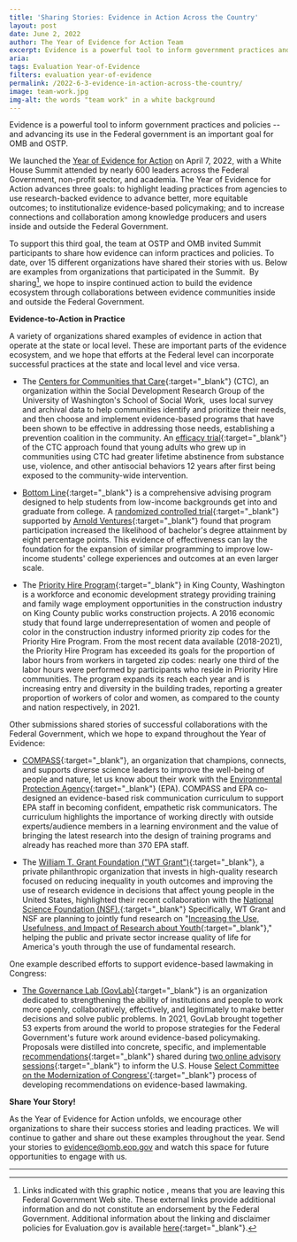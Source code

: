 ```yaml
---
title: 'Sharing Stories: Evidence in Action Across the Country'
layout: post
date: June 2, 2022
author: The Year of Evidence for Action Team
excerpt: Evidence is a powerful tool to inform government practices and policies – and advancing its use in the Federal government is an important goal for OMB and OSTP.
aria: 
tags: Evaluation Year-of-Evidence
filters: evaluation year-of-evidence
permalink: /2022-6-3-evidence-in-action-across-the-country/
image: team-work.jpg
img-alt: the words "team work" in a white background
---
```


Evidence is a powerful tool to inform government practices and policies -- and advancing its use in the Federal government is an important goal for OMB and OSTP.

We launched the [Year of Evidence for Action]({{site.baseurl}}/2022-4-7-year-of-evidence-for-action/) on April 7, 2022, with a White House Summit attended by nearly 600 leaders across the Federal Government, non-profit sector, and academia. The Year of Evidence for Action advances three goals: to highlight leading practices from agencies to use research-backed evidence to advance better, more equitable outcomes; to institutionalize evidence-based policymaking; and to increase connections and collaboration among knowledge producers and users inside and outside the Federal Government.

To support this third goal, the team at OSTP and OMB invited Summit participants to share how evidence can inform practices and policies. To date, over 15 different organizations have shared their stories with us. Below are examples from organizations that participated in the Summit.  By sharing[^1], we hope to inspire continued action to build the evidence ecosystem through collaborations between evidence communities inside and outside the Federal Government.

**Evidence-to-Action in Practice**

A variety of organizations shared examples of evidence in action that operate at the state or local level. These are important parts of the evidence ecosystem, and we hope that efforts at the Federal level can incorporate successful practices at the state and local level and vice versa. 

- The [Centers for Communities that Care](https://www.communitiesthatcare.net/about/){:target="_blank"} (CTC), an organization within the Social Development Research Group of the University of Washington's School of Social Work,  uses local survey and archival data to help communities identify and prioritize their needs, and then choose and implement evidence-based programs that have been shown to be effective in addressing those needs, establishing a prevention coalition in the community. An [efficacy trial](https://link.springer.com/article/10.1007/s11121-021-01218-7){:target="_blank"} of the CTC approach found that young adults who grew up in communities using CTC had greater lifetime abstinence from substance use, violence, and other antisocial behaviors 12 years after first being exposed to the community-wide intervention.

- [Bottom Line](https://evidencebasedprograms.org/programs/bottom-line/){:target="_blank"} is a comprehensive advising program designed to help students from low-income backgrounds get into and graduate from college. A [randomized controlled trial](https://www.edworkingpapers.com/ai21-481){:target="_blank"} supported by [Arnold Ventures](https://www.arnoldventures.org/){:target="_blank"} found that program participation increased the likelihood of bachelor's degree attainment by eight percentage points. This evidence of effectiveness can lay the foundation for the expansion of similar programming to improve low-income students' college experiences and outcomes at an even larger scale.  

- The [Priority Hire Program](https://kingcounty.gov/depts/finance-business-operations/business-development-contract-compliance/programs/PriorityHire.aspx){:target="_blank"} in King County, Washington is a workforce and economic development strategy providing training and family wage employment opportunities in the construction industry on King County public works construction projects. A 2016 economic study that found large underrepresentation of women and people of color in the construction industry informed priority zip codes for the Priority Hire Program. From the most recent data available (2018-2021), the Priority Hire Program has exceeded its goals for the proportion of labor hours from workers in targeted zip codes: nearly one third of the labor hours were performed by participants who reside in Priority Hire communities. The program expands its reach each year and is increasing entry and diversity in the building trades, reporting a greater proportion of workers of color and women, as compared to the county and nation respectively, in 2021.

Other submissions shared stories of successful collaborations with the Federal Government, which we hope to expand throughout the Year of Evidence:

- [COMPASS](https://www.compassscicomm.org/){:target="_blank"}, an organization that champions, connects, and supports diverse science leaders to improve the well-being of people and nature, let us know about their work with the [Environmental Protection Agency](https://www.epa.gov/){:target="_blank"} (EPA). COMPASS and EPA co-designed an evidence-based risk communication curriculum to support EPA staff in becoming confident, empathetic risk communicators. The curriculum highlights the importance of working directly with outside experts/audience members in a learning environment and the value of bringing the latest research into the design of training programs and already has reached more than 370 EPA staff.

- The [William T. Grant Foundation ("WT Grant")](http://wtgrantfoundation.org/){:target="_blank"}, a private philanthropic organization that invests in high-quality research focused on reducing inequality in youth outcomes and improving the use of research evidence in decisions that affect young people in the United States, highlighted their recent collaboration with the [National Science Foundation (NSF).](https://www.nsf.gov/){:target="_blank"} Specifically, WT Grant and NSF are planning to jointly fund research on "[Increasing the Use, Usefulness, and Impact of Research about Youth](https://www.nsf.gov/news/news_summ.jsp?cntn_id=304146&org=SBE&from=news){:target="_blank"}," helping the public and private sector increase quality of life for America's youth through the use of fundamental research.

One example described efforts to support evidence-based lawmaking in Congress:

- [The Governance Lab (GovLab)](https://thegovlab.org/){:target="_blank"} is an organization dedicated to strengthening the ability of institutions and people to work more openly, collaboratively, effectively, and legitimately to make better decisions and solve public problems. In 2021, GovLab brought together 53 experts from around the world to propose strategies for the Federal Government's future work around evidence-based policymaking. Proposals were distilled into concrete, specific, and implementable [recommendations](https://modernization.smartercrowdsourcing.org/recommendations.html){:target="_blank"} shared during [two online advisory sessions](https://modernization.smartercrowdsourcing.org/){:target="_blank"} to inform the U.S. House [Select Committee on the Modernization of Congress'](https://modernization.smartercrowdsourcing.org/){:target="_blank"} process of developing recommendations on evidence-based lawmaking.

**Share Your Story!**

As the Year of Evidence for Action unfolds, we encourage other organizations to share their success stories and leading practices. We will continue to gather and share out these examples throughout the year. Send your stories to <evidence@omb.eop.gov> and watch this space for future opportunities to engage with us.

* * * * *

[^1]: Links indicated with this graphic notice<span class="usa-link--external"></span> , means that you are leaving this Federal Government Web site. These external links provide additional information and do not constitute an endorsement by the Federal Government. Additional information about the linking and disclaimer policies for Evaluation.gov is available [here](https://www.gsa.gov/website-information/website-policies){:target="_blank"}.